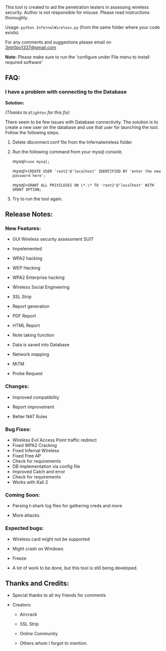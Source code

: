 This tool is created to aid the penetration testers in assessing wireless security.
Author is not responsible for misuse. Please read instructions thoroughly.  

Usage: `python InfernalWireless.py` (from the same folder where your code exists)

For any comments and suggestions please email on 3ntr0py1337@gmail.com

**Note:** Please make sure to run the 'configure under File menu to install required software'

## FAQ:

### I have a problem with connecting to the Database

**Solution:**

*(Thanks to `@lightos` for this fix)*

There seem to be few issues with Database connectivity. The solution is to create a new user on the database and use that user for launching the tool. Follow the following steps.

1. Delete dbconnect.conf file from the Infernalwireless folder

2. Run the following command from your mysql console.

	mysql>`use mysql;`

	mysql>`CREATE USER 'root2'@'localhost' IDENTIFIED BY 'enter the new password here';`

	mysql>`GRANT ALL PRIVILEGES ON \*.\* TO 'root2'@'localhost' WITH GRANT OPTION;`

3. Try to run the tool again.


## Release Notes:

### New Features:

* GUI Wireless security assessment SUIT

* Impelemented

* WPA2 hacking

* WEP Hacking

* WPA2 Enterprise hacking

* Wireless Social Engineering

* SSL Strip

* Report generation

* PDF Report

* HTML Report

* Note taking function

* Data is saved into Database

* Network mapping

* MiTM

* Probe Request


### Changes:

* Improved compatibility

* Report improvement

* Better NAT Rules


### Bug Fixes:

* Wireless Evil Access Point traffic redirect
* Fixed WPA2 Cracking
* Fixed Infernal Wireless
* Fixed Free AP
* Check for requirements
* DB implementation via config file
* Improved Catch and error
* Check for requirements
* Works with Kali 2

### Coming Soon:

* Parsing t-shark log files for gathering creds and more

* More attacks.

### Expected bugs:

* Wireless card might not be supported

* Might crash on Windows

* Freeze

* A lot of work to be done, but this tool is still being developed.

## Thanks and Credits:

* Special thanks to all my friends for comments

* Creators:

   * Aircrack

   * SSL Strip

   * Online Community

   * Others whom I forgot to mention.
